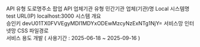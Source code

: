 API 유형	도로명주소 팝업 API
업체기관 유형	민간기관	업체(기관)명	Local
시스템명	test	URL(IP)	localhost:3000
시스템 개요	
승인키	devU01TX0FVVEgyMDI1MDYxODEwMzcyNzExNTg1NjY=
서비스망	인터넷망
CSS 파일경로	
서비스 용도	개발 ( 사용기간 : 2025-06-18 ~ 2025-09-16 )
